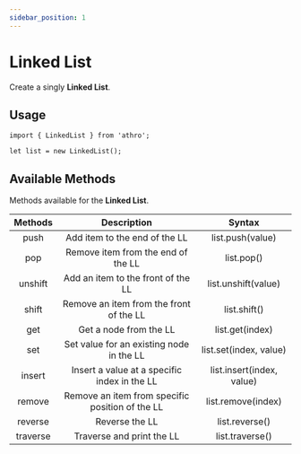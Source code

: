 ```yaml
---
sidebar_position: 1
---
```


# Linked List 

Create a singly **Linked List**.

## Usage

```tsx title="src/sample/linkedlist.ts"
import { LinkedList } from 'athro';

let list = new LinkedList();
```

## Available Methods
Methods available for the **Linked List**.


| Methods | Description  | Syntax  |
| :---:   | :-: | :-: |
| push | Add item to the end of the LL | list.push(value) |
| pop | Remove item from the end of the LL | list.pop() |
| unshift | Add an item to the front of the LL | list.unshift(value) |
| shift | Remove an item from the front of the LL | list.shift() |
| get | Get a node from the LL | list.get(index) |
| set | Set value for an existing node in the LL | list.set(index, value) |
| insert | Insert a value at a specific index in the LL | list.insert(index, value) |
| remove | Remove an item from specific position of the LL | list.remove(index) |
| reverse | Reverse the LL | list.reverse() |
| traverse | Traverse and print the LL | list.traverse() |

